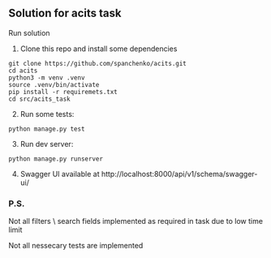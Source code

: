 ## Solution for acits task

Run solution
1. Clone this repo and install some dependencies

```
git clone https://github.com/spanchenko/acits.git
cd acits
python3 -m venv .venv
source .venv/bin/activate
pip install -r requiremets.txt
cd src/acits_task
```

2. Run some tests:

```
python manage.py test
```

3. Run dev server:

```
python manage.py runserver
```

4. Swagger UI available at http://localhost:8000/api/v1/schema/swagger-ui/

### P.S.
Not all filters \ search fields implemented as required in task due to low time limit

Not all nessecary tests are implemented